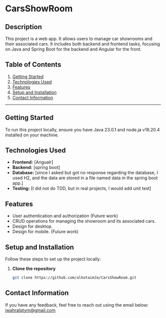 # CarsShowRoom

## Description
This project is a web app. It allows users to manage car showrooms and their associated cars. It includes both backend and frontend tasks, focusing on Java and Spring Boot for the backend and Angular for the front.

## Table of Contents
1. [Getting Started](#getting-started)
2. [Technologies Used](#technologies-used)
3. [Features](#features)
4. [Setup and Installation](#setup-and-installation)
5. [Contact Information](#contact-information)

---

## Getting Started
To run this project locally, ensure you have Java 23.0.1 and node.ja v18.20.4 installed on your machine.

## Technologies Used
- **Frontend:** [Angualr]
- **Backend:** [spring boot]
- **Database:** [since I asked but got no response regarding the database, I used H2, and the data are stored in a file named data in the spring boot app.]
- **Testing:** [I did not do TDD, but in real projects, I would add unit test]

## Features
- User authentication and authorization (Future work)
- CRUD operations for managing the showroom and its associated cars.
- Design for desktop.
- Design for mobile. (Future work)


## Setup and Installation
Follow these steps to set up the project locally:

1. **Clone the repository**
   ```bash
   git clone https://github.com/alkotaimJa/CarsShowRoom.git


## Contact Information

If you have any feedback, feel free to reach out using the email below:
[jwahralqtym@gmail.com](mailto:jwahralqtym@gmail.com)

